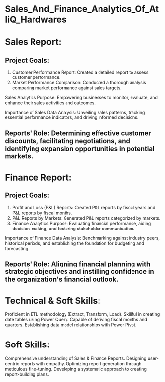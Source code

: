 # Sales_And_Finance_Analytics_Of_AtliQ_Hardwares

# Sales Report:

## Project Goals:
1. Customer Performance Report: Created a detailed report to assess customer performance.
2. Market Performance Comparison: Conducted a thorough analysis comparing market performance against sales targets.

Sales Analytics Purpose: Empowering businesses to monitor, evaluate, and enhance their sales activities and outcomes.

Importance of Sales Data Analysis: Unveiling sales patterns, tracking essential performance indicators, and driving informed decisions.

## Reports' Role: Determining effective customer discounts, facilitating negotiations, and identifying expansion opportunities in potential markets.

# Finance Report:

## Project Goals:
1. Profit and Loss (P&L) Reports: Created P&L reports by fiscal years and P&L reports by fiscal months.
2. P&L Reports by Markets: Generated P&L reports categorized by markets.
3. Finance Analytics Purpose: Evaluating financial performance, aiding decision-making, and fostering stakeholder communication.

Importance of Finance Data Analysis: Benchmarking against industry peers, historical periods, and establishing the foundation for budgeting and forecasting.

## Reports' Role: Aligning financial planning with strategic objectives and instilling confidence in the organization's financial outlook.

# Technical & Soft Skills:
Proficient in ETL methodology (Extract, Transform, Load).
Skillful in creating date tables using Power Query.
Capable of deriving fiscal months and quarters.
Establishing data model relationships with Power Pivot.

# Soft Skills:
Comprehensive understanding of Sales & Finance Reports.
Designing user-centric reports with empathy.
Optimizing report generation through meticulous fine-tuning.
Developing a systematic approach to creating report-building plans.
